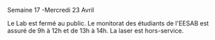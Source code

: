 Semaine 17 -Mercredi 23 Avril
   
Le Lab est fermé au public.
Le monitorat des étudiants de l'EESAB est assuré 
de 9h à 12h et de 13h à 14h.
La laser est hors-service.